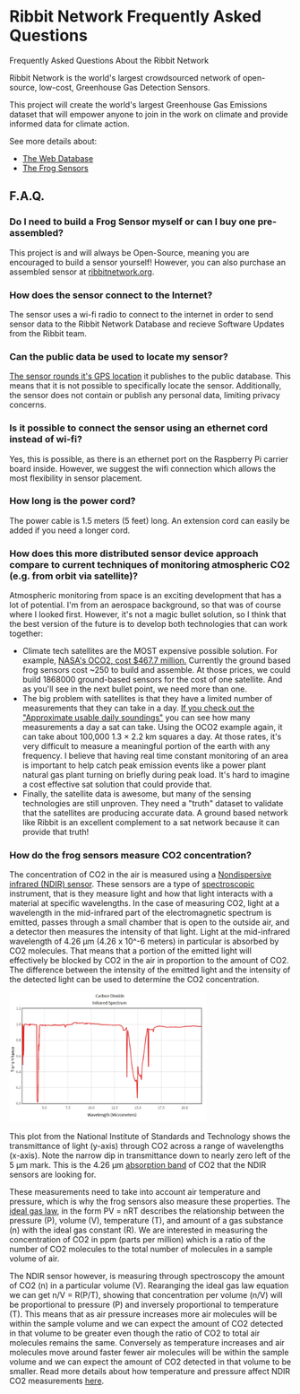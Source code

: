 # Ribbit Network Frequently Asked Questions
Frequently Asked Questions About the Ribbit Network

Ribbit Network is the world's largest crowdsourced network of open-source, low-cost, Greenhouse Gas Detection Sensors.

This project will create the world's largest Greenhouse Gas Emissions dataset that will empower anyone to join in the work on climate and provide informed data for climate action.

See more details about:
* [The Web Database](https://github.com/Ribbit-Network/ribbit-network-dashboard/blob/main/README.md)
* [The Frog Sensors](https://github.com/Ribbit-Network/ribbit-network-frog-sensor)

## F.A.Q.

### Do I need to build a Frog Sensor myself or can I buy one pre-assembled?
This project is and will always be Open-Source, meaning you are encouraged to build a sensor yourself! However, you can also purchase an assembled sensor at [ribbitnetwork.org](https://ribbitnetwork.org/).

### How does the sensor connect to the Internet?
The sensor uses a wi-fi radio to connect to the internet in order to send sensor data to the Ribbit Network Database and recieve Software Updates from the Ribbit team.

### Can the public data be used to locate my sensor?
[The sensor rounds it's GPS location](https://github.com/Ribbit-Network/ribbit-network-frog-sensor/issues/41) it publishes to the public database. This means that it is not possible to specifically locate the sensor. Additionally, the sensor does not contain or publish any personal data, limiting privacy concerns.

### Is it possible to connect the sensor using an ethernet cord instead of wi-fi?
Yes, this is possible, as there is an ethernet port on the Raspberry Pi carrier board inside. However, we suggest the wifi connection which allows the most flexibility in sensor placement.

### How long is the power cord?
The power cable is 1.5 meters (5 feet) long. An extension cord can easily be added if you need a longer cord.

### How does this more distributed sensor device approach compare to current techniques of monitoring atmospheric CO2 (e.g. from orbit via satellite)?

Atmospheric monitoring from space is an exciting development that has a lot of potential. I'm from an aerospace background, so that was of course where I looked first. However, it's not a magic bullet solution, so I think that the best version of the future is to develop both technologies that can work together:
* Climate tech satellites are the MOST expensive possible solution. For example, [NASA's OCO2, cost $467.7 million.](https://www.jpl.nasa.gov/news/press_kits/oco2-launch-press-kit.pdf) Currently the ground based frog sensors cost ~250 to build and assemble. At those prices, we could build 1868000 ground-based sensors for the cost of one satellite. And as you'll see in the next bullet point, we need more than one.
* The big problem with satellites is that they have a limited number of measurements that they can take in a day. [If you check out the "Approximate usable
daily soundings"](https://en.wikipedia.org/wiki/Space-based_measurements_of_carbon_dioxide#List_of_instruments) you can see how many measurements a day a sat can take. Using the OCO2 example again, it can take about 100,000 1.3 × 2.2 km squares a day. At those rates, it's very difficult to measure a meaningful portion of the earth with any frequency. I believe that having real time constant monitoring of an area is important to help catch peak emission events like a power plant natural gas plant turning on briefly during peak load. It's hard to imagine a cost effective sat solution that could provide that.
* Finally, the satellite data is awesome, but many of the sensing technologies are still unproven. They need a "truth" dataset to validate that the satellites are producing accurate data. A ground based network like Ribbit is an excellent complement to a sat network because it can provide that truth! 

### How do the frog sensors measure CO2 concentration?

The concentration of CO2 in the air is measured using a [Nondispersive infrared (NDIR) sensor](https://en.wikipedia.org/wiki/Nondispersive_infrared_sensor). 
These sensors are a type of [spectroscopic](https://en.wikipedia.org/wiki/Spectroscopy) instrument, that is they measure light and how that light interacts with a material at specific wavelengths. 
In the case of measuring CO2, light at a wavelength in the mid-infrared part of the electromagnetic spectrum is emitted, passes through a small chamber that is open to the outside air, and a detector then measures the intensity of that light.
Light at the mid-infrared wavelength of 4.26 μm (4.26 x 10^-6 meters) in particular is absorbed by CO2 molecules.
That means that a portion of the emitted light will effectively be blocked by CO2 in the air in proportion to the amount of CO2. 
The difference between the intensity of the emitted light and the intensity of the detected light can be used to determine the CO2 concentration.

<a href="https://webbook.nist.gov/cgi/cbook.cgi?ID=C124389&Type=IR-SPEC&Index=1#IR-SPEC"><img src="co2_transmitance.jpg" width="70%"/></a> 

This plot from the National Institute of Standards and Technology shows the transmittance of light (y-axis) through CO2 across a range of wavelengths (x-axis). Note the narrow dip in transmittance down to nearly zero left of the 5 μm mark. This is the 4.26 μm [absorption band](https://en.wikipedia.org/wiki/Absorption_band) of CO2 that the NDIR sensors are looking for.

These measurements need to take into account air temperature and pressure, which is why the frog sensors also measure these properties. 
The [ideal gas law](https://en.wikipedia.org/wiki/Ideal_gas_law), in the form PV = nRT describes the relationship between the pressure (P),  volume (V), temperature (T), and amount of a gas substance (n) with the ideal gas constant (R).
We are interested in measuring the concentration of CO2 in ppm (parts per million) which is a ratio of the number of CO2 molecules to the total number of molecules in a sample volume of air.

The NDIR sensor however, is measuring through spectroscopy the amount of CO2 (n) in a particular volume (V).
Rearanging the ideal gas law equation we can get n/V = R(P/T), showing that concentration per volume (n/V) will be proportional to pressure (P) and inversely proportional to temperature (T).
This means that as air pressure increases more air molecules will be within the sample volume and we can expect the amount of CO2 detected in that volume to be greater even though the ratio of CO2 to total air molecules remains the same.
Conversely as temperature increases and air molecules move around faster fewer air molecules will be within the sample volume and we can expect the amount of CO2 detected in that volume to be smaller.
Read more details about how temperature and pressure affect NDIR CO2 measurements [here](https://www.bapihvac.com/wp-content/uploads/2011/04/Altitude_Temperature_and_CO2.pdf).

